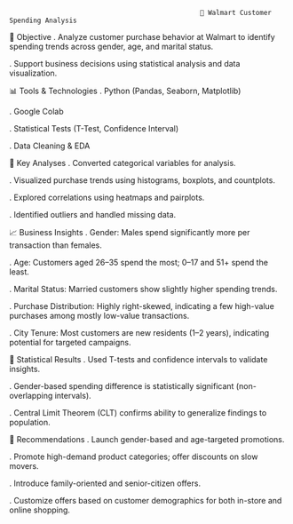                                                    🛒 Walmart Customer Spending Analysis
📌 Objective
. Analyze customer purchase behavior at Walmart to identify spending trends across gender, age, and marital status.

. Support business decisions using statistical analysis and data visualization.

📊 Tools & Technologies
. Python (Pandas, Seaborn, Matplotlib)

. Google Colab

. Statistical Tests (T-Test, Confidence Interval)

. Data Cleaning & EDA

🧪 Key Analyses
. Converted categorical variables for analysis.

. Visualized purchase trends using histograms, boxplots, and countplots.

. Explored correlations using heatmaps and pairplots.

. Identified outliers and handled missing data.

📈 Business Insights
. Gender: Males spend significantly more per transaction than females.

. Age: Customers aged 26–35 spend the most; 0–17 and 51+ spend the least.

. Marital Status: Married customers show slightly higher spending trends.

. Purchase Distribution: Highly right-skewed, indicating a few high-value purchases among mostly low-value transactions.

. City Tenure: Most customers are new residents (1–2 years), indicating potential for targeted campaigns.

🧠 Statistical Results
. Used T-tests and confidence intervals to validate insights.

. Gender-based spending difference is statistically significant (non-overlapping intervals).

. Central Limit Theorem (CLT) confirms ability to generalize findings to population.

📌 Recommendations
. Launch gender-based and age-targeted promotions.

. Promote high-demand product categories; offer discounts on slow movers.

. Introduce family-oriented and senior-citizen offers.

. Customize offers based on customer demographics for both in-store and online shopping.



